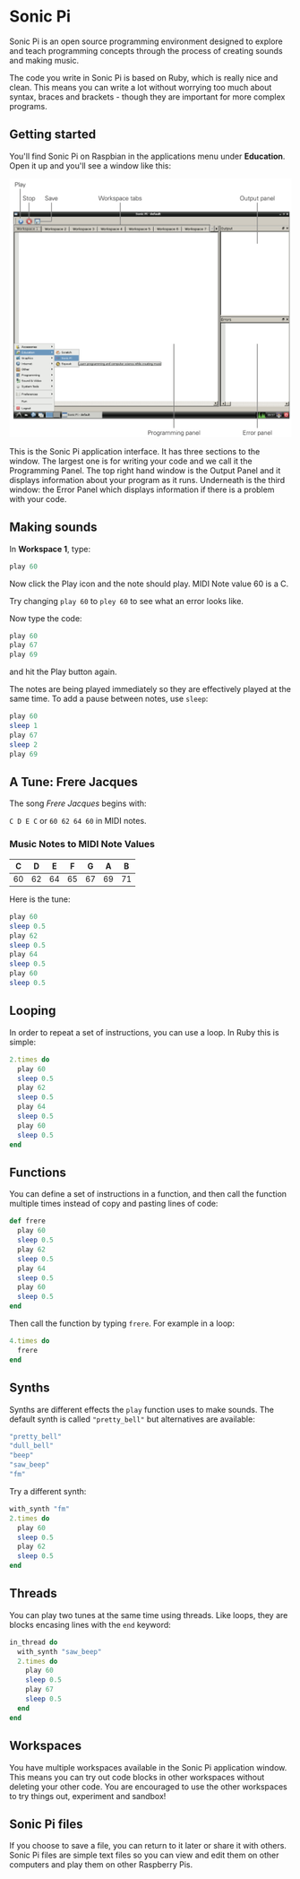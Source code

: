 # Sonic Pi

Sonic Pi is an open source programming environment designed to explore and teach programming concepts through the process of creating sounds and making music.

The code you write in Sonic Pi is based on Ruby, which is really nice and clean. This means you can write a lot without worrying too much about syntax, braces and brackets - though they are important for more complex programs.

## Getting started

You'll find Sonic Pi on Raspbian in the applications menu under **Education**. Open it up and you'll see a window like this:

![](images/sonic-pi.png)

This is the Sonic Pi application interface. It has three sections to the window. The largest one is for writing your code and we call it the Programming Panel. The top right hand window is the Output Panel and it displays information about your program as it runs. Underneath is the third window: the Error Panel which displays information if there is a problem with your code.

## Making sounds

In **Workspace 1**, type:

```ruby
play 60
```

Now click the Play icon and the note should play. MIDI Note value 60 is a C.

Try changing `play 60` to `pley 60` to see what an error looks like.

Now type the code:

```ruby
play 60
play 67
play 69
```

and hit the Play button again.

The notes are being played immediately so they are effectively played at the same time. To add a pause between notes, use `sleep`:

```ruby
play 60
sleep 1
play 67
sleep 2
play 69
```

## A Tune: Frere Jacques

The song *Frere Jacques* begins with:

`C D E C` or `60 62 64 60` 	in MIDI notes.

### Music Notes to MIDI Note Values

| C       | D      | E     | F     | G     | A     | B     |
| :-----: |:------:|:-----:|:-----:|:-----:|:-----:|:-----:|
| 60      | 62     | 64    | 65    | 67    | 69    | 71    |

Here is the tune:

```ruby
play 60
sleep 0.5
play 62
sleep 0.5
play 64
sleep 0.5
play 60
sleep 0.5
```

## Looping

In order to repeat a set of instructions, you can use a loop. In Ruby this is simple:

```ruby
2.times do
  play 60
  sleep 0.5
  play 62
  sleep 0.5
  play 64
  sleep 0.5
  play 60
  sleep 0.5
end
```

## Functions

You can define a set of instructions in a function, and then call the function multiple times instead of copy and pasting lines of code:

```ruby
def frere
  play 60
  sleep 0.5
  play 62
  sleep 0.5
  play 64
  sleep 0.5
  play 60
  sleep 0.5
end
```
Then call the function by typing `frere`. For example in a loop:

```ruby
4.times do
  frere
end
```

## Synths

Synths are different effects the `play` function uses to make sounds. The default synth is called `"pretty_bell"` but alternatives are available:

```ruby
"pretty_bell"
"dull_bell"
"beep"
"saw_beep"
"fm"
```

Try a different synth:

```ruby
with_synth "fm"
2.times do
  play 60
  sleep 0.5
  play 62
  sleep 0.5
end
```

## Threads

You can play two tunes at the same time using threads. Like loops, they are blocks encasing lines with the `end` keyword:

```ruby
in_thread do
  with_synth "saw_beep"
  2.times do
    play 60
    sleep 0.5
    play 67
    sleep 0.5
  end
end
```

## Workspaces

You have multiple workspaces available in the Sonic Pi application window. This means you can try out code blocks in other workspaces without deleting your other code. You are encouraged to use the other workspaces to try things out, experiment and sandbox!

## Sonic Pi files

If you choose to save a file, you can return to it later or share it with others. Sonic Pi files are simple text files so you can view and edit them on other computers and play them on other Raspberry Pis.
